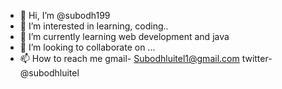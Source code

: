- 👋 Hi, I’m @subodh199
- 👀 I’m interested in learning, coding..
- 🌱 I’m currently learning web development and java
- 💞️ I’m looking to collaborate on ...
- 📫 How to reach me gmail- Subodhluitel1@gmail.com twitter- @subodhluitel

<!---
subodh199/subodh199 is a ✨ special ✨ repository because its `README.md` (this file) appears on your GitHub profile.
You can click the Preview link to take a look at your changes.
--->
